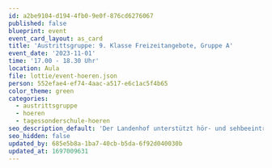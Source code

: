 ```yaml
---
id: a2be9104-d194-4fb0-9e0f-876cd6276067
published: false
blueprint: event
event_card_layout: as_card
title: 'Austrittsgruppe: 9. Klasse Freizeitangebote, Gruppe A'
event_date: '2023-11-01'
time: '17.00 - 18.30 Uhr'
location: Aula
file: lottie/event-hoeren.json
person: 552efae4-ef74-4aac-a517-e6c1ac5f4b65
color_theme: green
categories:
  - austrittsgruppe
  - hoeren
  - tagessonderschule-hoeren
seo_description_default: 'Der Landenhof unterstützt hör- und sehbeeinträchtigte Kinder & Jugendliche in ihrem selbstbestimmten Leben durch Förderung ihrer Fähigkeiten & Entwicklung'
seo_hidden: false
updated_by: 685e5b8a-1ba7-40cb-b5da-6f92d040030b
updated_at: 1697009631
---
```

